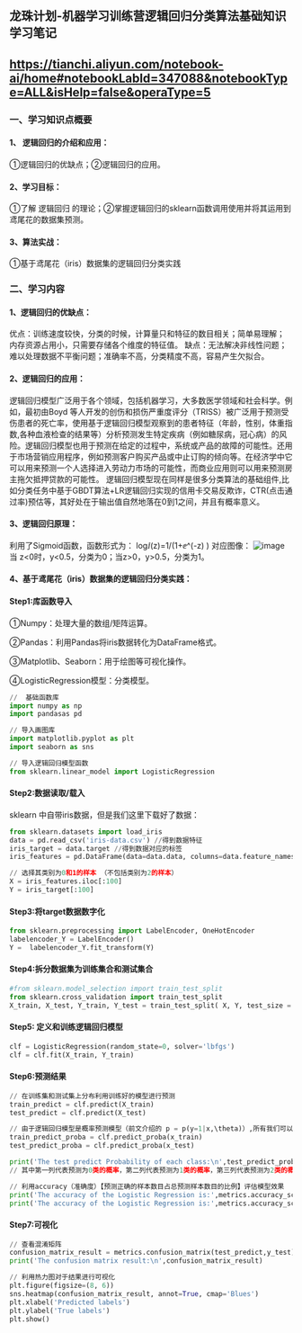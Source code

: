 ## 龙珠计划-机器学习训练营逻辑回归分类算法基础知识学习笔记
## https://tianchi.aliyun.com/notebook-ai/home#notebookLabId=347088&notebookType=ALL&isHelp=false&operaType=5
### 一、学习知识点概要
#### 1、	逻辑回归的介绍和应用：
①逻辑回归的优缺点；②逻辑回归的应用。
#### 2、学习目标：
①了解 逻辑回归 的理论；②掌握逻辑回归的sklearn函数调用使用并将其运用到鸢尾花的数据集预测。
#### 3、算法实战：
①基于鸢尾花（iris）数据集的逻辑回归分类实践
### 二、学习内容
#### 1、逻辑回归的优缺点：
优点：训练速度较快，分类的时候，计算量只和特征的数目相关；简单易理解； 内存资源占用小，只需要存储各个维度的特征值。
缺点：无法解决非线性问题；难以处理数据不平衡问题；准确率不高，分类精度不高，容易产生欠拟合。
#### 2、逻辑回归的应用：
逻辑回归模型广泛用于各个领域，包括机器学习，大多数医学领域和社会科学。例如，最初由Boyd 等人开发的创伤和损伤严重度评分（TRISS）被广泛用于预测受伤患者的死亡率，使用基于逻辑回归模型观察到的患者特征（年龄，性别，体重指数,各种血液检查的结果等）分析预测发生特定疾病（例如糖尿病，冠心病）的风险。逻辑回归模型也用于预测在给定的过程中，系统或产品的故障的可能性。还用于市场营销应用程序，例如预测客户购买产品或中止订购的倾向等。在经济学中它可以用来预测一个人选择进入劳动力市场的可能性，而商业应用则可以用来预测房主拖欠抵押贷款的可能性。
逻辑回归模型现在同样是很多分类算法的基础组件,比如分类任务中基于GBDT算法+LR逻辑回归实现的信用卡交易反欺诈，CTR(点击通过率)预估等，其好处在于输出值自然地落在0到1之间，并且有概率意义。
#### 3、逻辑回归原理：
利用了Sigmoid函数，函数形式为：
log⁡ⅈ(z)=1/(1+ⅇ^(-z) )
对应图像：
![image](https://user-images.githubusercontent.com/76520773/163116942-6bde8138-7e8d-417c-afc0-dd3de0bbffea.png)
当 z<0时，y<0.5，分类为0；当z>0，y>0.5，分类为1。

#### 4、基于鸢尾花（iris）数据集的逻辑回归分类实践：
#### Step1:库函数导入
①Numpy：处理大量的数组/矩阵运算。

②Pandas：利用Pandas将iris数据转化为DataFrame格式。

③Matplotlib、Seaborn：用于绘图等可视化操作。

④LogisticRegression模型：分类模型。
```Python
//  基础函数库
import numpy as np 
import pandasas pd

// 导入画图库
import matplotlib.pyplot as plt
import seaborn as sns

// 导入逻辑回归模型函数
from sklearn.linear_model import LogisticRegression
```

#### Step2:数据读取/载入
sklearn 中自带iris数据，但是我们这里下载好了数据：
```Python
from sklearn.datasets import load_iris
data = pd.read_csv('iris-data.csv') //得到数据特征
iris_target = data.target //得到数据对应的标签
iris_features = pd.DataFrame(data=data.data, columns=data.feature_names) //利用Pandas转化为DataFrame格式

// 选择其类别为0和1的样本 （不包括类别为2的样本）
X = iris_features.iloc[:100]
Y = iris_target[:100] 
```


#### Step3:将target数据数字化
```python
from sklearn.preprocessing import LabelEncoder, OneHotEncoder
labelencoder_Y = LabelEncoder()
Y =  labelencoder_Y.fit_transform(Y)
```

#### Step4:拆分数据集为训练集合和测试集合
```python
#from sklearn.model_selection import train_test_split
from sklearn.cross_validation import train_test_split
X_train, X_test, Y_train, Y_test = train_test_split( X, Y, test_size = 0.2, random_state = 0)
```
#### Step5: 定义和训练逻辑回归模型
```python 
clf = LogisticRegression(random_state=0, solver='lbfgs')
clf = clf.fit(X_train, Y_train)
```

#### Step6:预测结果
```python
// 在训练集和测试集上分布利用训练好的模型进行预测
train_predict = clf.predict(X_train)
test_predict = clf.predict(X_test)

// 由于逻辑回归模型是概率预测模型（前文介绍的 p = p(y=1|x,\theta)）,所有我们可以利用 predict_proba 函数预测其概率
train_predict_proba = clf.predict_proba(x_train)
test_predict_proba = clf.predict_proba(x_test)

print('The test predict Probability of each class:\n',test_predict_proba)
// 其中第一列代表预测为0类的概率，第二列代表预测为1类的概率，第三列代表预测为2类的概率。

// 利用accuracy（准确度）【预测正确的样本数目占总预测样本数目的比例】评估模型效果
print('The accuracy of the Logistic Regression is:',metrics.accuracy_score(y_train,train_predict))
print('The accuracy of the Logistic Regression is:',metrics.accuracy_score(y_test,test_predict))
```
#### Step7:可视化
```python 
// 查看混淆矩阵
confusion_matrix_result = metrics.confusion_matrix(test_predict,y_test)
print('The confusion matrix result:\n',confusion_matrix_result)

// 利用热力图对于结果进行可视化
plt.figure(figsize=(8, 6))
sns.heatmap(confusion_matrix_result, annot=True, cmap='Blues')
plt.xlabel('Predicted labels')
plt.ylabel('True labels')
plt.show()
```
